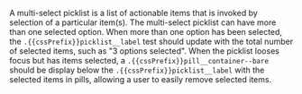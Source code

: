 A multi-select picklist is a list of actionable items that is invoked by selection of a particular item(s). The multi-select picklist can have more than one selected option. When more than one option has been selected, the `.{{cssPrefix}}picklist__label` test should update with the total number of selected items, such as "3 options selected". When the picklist looses focus but has items selected, a `.{{cssPrefix}}pill__container--bare` should be display below the `.{{cssPrefix}}picklist__label` with the selected items in pills, allowing a user to easily remove selected items.
